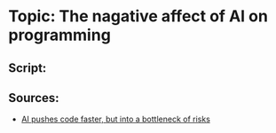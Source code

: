 # Topic: The nagative affect of AI on programming


## Script:



## Sources: 
- [AI pushes code faster, but into a bottleneck of risks](https://www.developer-tech.com/news/ai-pushes-code-faster-but-into-a-bottleneck-of-risks/)
